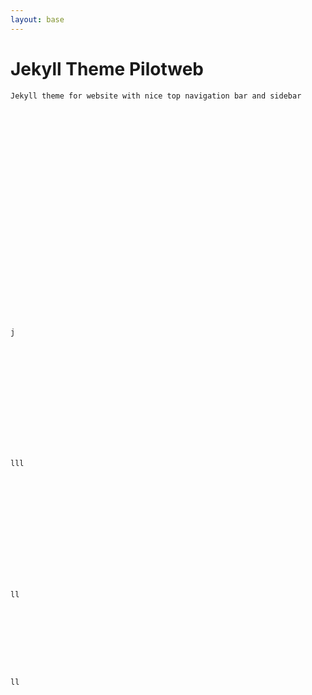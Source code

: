 ```yaml
---
layout: base
---
```


# Jekyll Theme Pilotweb

```
Jekyll theme for website with nice top navigation bar and sidebar 


























j














lll














ll









ll
```
